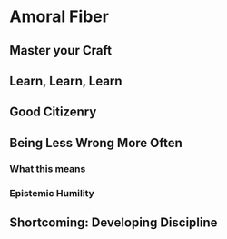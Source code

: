 # Amoral Fiber 

## Master your Craft

## Learn, Learn, Learn

## Good Citizenry

## Being Less Wrong More Often

### What this means

### Epistemic Humility

## Shortcoming: Developing Discipline  


